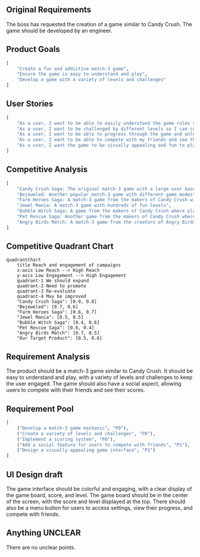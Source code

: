 ## Original Requirements
The boss has requested the creation of a game similar to Candy Crush. The game should be developed by an engineer.

## Product Goals
```python
[
    "Create a fun and addictive match-3 game",
    "Ensure the game is easy to understand and play",
    "Develop a game with a variety of levels and challenges"
]
```

## User Stories
```python
[
    "As a user, I want to be able to easily understand the game rules so I can start playing quickly",
    "As a user, I want to be challenged by different levels so I can continue to enjoy the game",
    "As a user, I want to be able to progress through the game and unlock new levels",
    "As a user, I want to be able to compete with my friends and see their scores",
    "As a user, I want the game to be visually appealing and fun to play"
]
```

## Competitive Analysis
```python
[
    "Candy Crush Saga: The original match-3 game with a large user base and variety of levels",
    "Bejeweled: Another popular match-3 game with different game modes",
    "Farm Heroes Saga: A match-3 game from the makers of Candy Crush with a farming theme",
    "Jewel Mania: A match-3 game with hundreds of fun levels",
    "Bubble Witch Saga: A game from the makers of Candy Crush where players match bubbles instead of candies",
    "Pet Rescue Saga: Another game from the makers of Candy Crush where players match blocks to rescue pets",
    "Angry Birds Match: A match-3 game from the creators of Angry Birds with a bird theme"
]
```

## Competitive Quadrant Chart
```mermaid
quadrantChart
    title Reach and engagement of campaigns
    x-axis Low Reach --> High Reach
    y-axis Low Engagement --> High Engagement
    quadrant-1 We should expand
    quadrant-2 Need to promote
    quadrant-3 Re-evaluate
    quadrant-4 May be improved
    "Candy Crush Saga": [0.9, 0.8]
    "Bejeweled": [0.7, 0.6]
    "Farm Heroes Saga": [0.6, 0.7]
    "Jewel Mania": [0.5, 0.5]
    "Bubble Witch Saga": [0.4, 0.6]
    "Pet Rescue Saga": [0.6, 0.4]
    "Angry Birds Match": [0.7, 0.5]
    "Our Target Product": [0.5, 0.6]
```

## Requirement Analysis
The product should be a match-3 game similar to Candy Crush. It should be easy to understand and play, with a variety of levels and challenges to keep the user engaged. The game should also have a social aspect, allowing users to compete with their friends and see their scores.

## Requirement Pool
```python
[
    ("Develop a match-3 game mechanic", "P0"),
    ("Create a variety of levels and challenges", "P0"),
    ("Implement a scoring system", "P0"),
    ("Add a social feature for users to compete with friends", "P1"),
    ("Design a visually appealing game interface", "P1")
]
```

## UI Design draft
The game interface should be colorful and engaging, with a clear display of the game board, score, and level. The game board should be in the center of the screen, with the score and level displayed at the top. There should also be a menu button for users to access settings, view their progress, and compete with friends.

## Anything UNCLEAR
There are no unclear points.